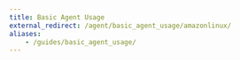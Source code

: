 ```yaml
---
title: Basic Agent Usage
external_redirect: /agent/basic_agent_usage/amazonlinux/
aliases:
    - /guides/basic_agent_usage/
---
```


